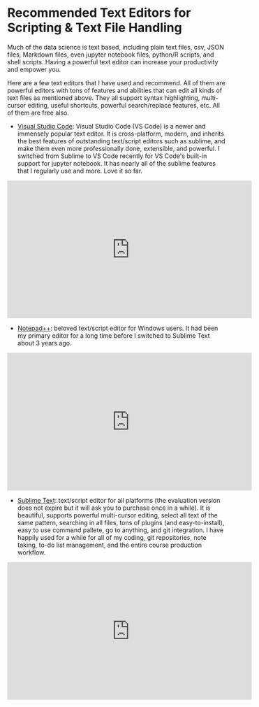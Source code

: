 
# Recommended Text Editors for Scripting & Text File Handling

Much of the data science is text based, including plain text files, csv, JSON files, Markdown files, even jupyter notebook files,
python/R scripts, and shell scripts. Having a powerful text editor can increase your productivity and empower you.

Here are a few text editors that I have used and recommend. All of them are powerful editors with tons of features and abilities that can edit all kinds of text files as mentioned above. They all support syntax highlighting, multi-cursor editing, useful shortcuts, powerful search/replace features, etc.  All of them are free also. 

- [Visual Studio Code](https://code.visualstudio.com/): Visual Studio Code (VS Code) is a newer and immensely popular text editor. It is cross-platform, modern, and inherits the best features of outstanding text/script editors such as sublime, and make them even more professionally done, extensible, and powerful. I switched from Sublime to VS Code recently for VS Code's built-in support for jupyter notebook. It has nearly all of the sublime features that I regularly use and more. Love it so far. 

<iframe width="560" height="315" src="https://www.youtube.com/embed/5irqj-YVo4M" frameborder="0" allow="accelerometer; autoplay; clipboard-write; encrypted-media; gyroscope; picture-in-picture" allowfullscreen></iframe>

- [Notepad++](https://notepad-plus-plus.org/downloads/): beloved text/script editor for Windows users. It had been my primary editor for a long time before I switched to Sublime Text about 3 years ago. 

<iframe width="560" height="315" src="https://www.youtube.com/embed/FOfGv_c6ZrQ" frameborder="0" allow="accelerometer; autoplay; clipboard-write; encrypted-media; gyroscope; picture-in-picture" allowfullscreen></iframe>

- [Sublime Text](https://www.sublimetext.com/3): text/script editor for all platforms (the evaluation version does not expire but it will ask you to purchase once in a while). It is beautiful, supports powerful multi-cursor editing, select all text of the same pattern, searching in all files, tons of plugins (and easy-to-install), easy to use command pallete, go to anything, and git integration. I have happily used for a while for all of my coding, git repositories, note taking, to-do list management, and the entire course production workflow. 

<iframe width="560" height="315" src="https://www.youtube.com/embed/zIkg3Oo1PVM" frameborder="0" allow="accelerometer; autoplay; clipboard-write; encrypted-media; gyroscope; picture-in-picture" allowfullscreen></iframe>

